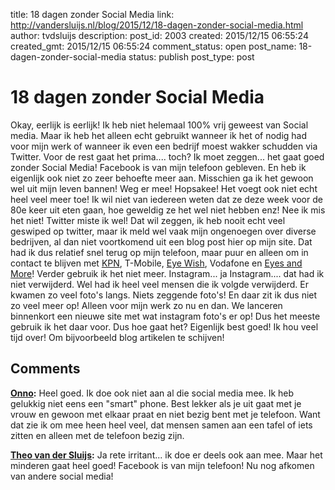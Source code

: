 title: 18 dagen zonder Social Media
link: http://vandersluijs.nl/blog/2015/12/18-dagen-zonder-social-media.html
author: tvdsluijs
description: 
post_id: 2003
created: 2015/12/15 06:55:24
created_gmt: 2015/12/15 06:55:24
comment_status: open
post_name: 18-dagen-zonder-social-media
status: publish
post_type: post

# 18 dagen zonder Social Media

Okay, eerlijk is eerlijk! Ik heb niet helemaal 100% vrij geweest van Social media. Maar ik heb het alleen echt gebruikt wanneer ik het of nodig had voor mijn werk of wanneer ik even een bedrijf moest wakker schudden via Twitter. Voor de rest gaat het prima.... toch? Ik moet zeggen... het gaat goed zonder Social Media! Facebook is van mijn telefoon gebleven. En heb ik eigenlijk ook niet zo zeer behoefte meer aan. Misschien ga ik het gewoon wel uit mijn leven bannen! Weg er mee! Hopsakee! Het voegt ook niet echt heel veel meer toe! Ik wil niet van iedereen weten dat ze deze week voor de 80e keer uit eten gaan, hoe geweldig ze het wel niet hebben enz! Nee ik mis het niet! Twitter miste ik wel! Dat wil zeggen, ik heb nooit echt veel geswiped op twitter, maar ik meld wel vaak mijn ongenoegen over diverse bedrijven, al dan niet voortkomend uit een blog post hier op mijn site. Dat had ik dus relatief snel terug op mijn telefoon, maar puur en alleen om in contact te blijven met [KPN](/blog/2015/12/kpn-mobiel-verlengingsaanbod-om-klanten-weg-te-jagen.html), T-Mobile, [Eye Wish](http://vandersluijs.nl/blog/2015/12/eye-wish-opticiens.html), Vodafone en [Eyes and More](http://vandersluijs.nl/blog/2015/12/eyes-en-more-is-helemaal-niks.html)! Verder gebruik ik het niet meer. Instagram... ja Instagram.... dat had ik niet verwijderd. Wel had ik heel veel mensen die ik volgde verwijderd. Er kwamen zo veel foto's langs. Niets zeggende foto's! En daar zit ik dus niet zo veel meer op! Alleen voor mijn werk zo nu en dan. We lanceren binnenkort een nieuwe site met wat instagram foto's er op! Dus het meeste gebruik ik het daar voor. Dus hoe gaat het? Eigenlijk best goed! Ik hou veel tijd over! Om bijvoorbeeld blog artikelen te schijven!

## Comments

**[Onno](#66 "2016-01-26 14:58:43"):** Heel goed. Ik doe ook niet aan al die social media mee. Ik heb gelukkig niet eens een "smart" phone. Best lekker als je uit gaat met je vrouw en gewoon met elkaar praat en niet bezig bent met je telefoon. Want dat zie ik om mee heen heel veel, dat mensen samen aan een tafel of iets zitten en alleen met de telefoon bezig zijn.

**[Theo van der Sluijs](#67 "2016-01-26 20:06:50"):** Ja rete irritant... ik doe er deels ook aan mee. Maar het minderen gaat heel goed! Facebook is van mijn telefoon! Nu nog afkomen van andere social media!

